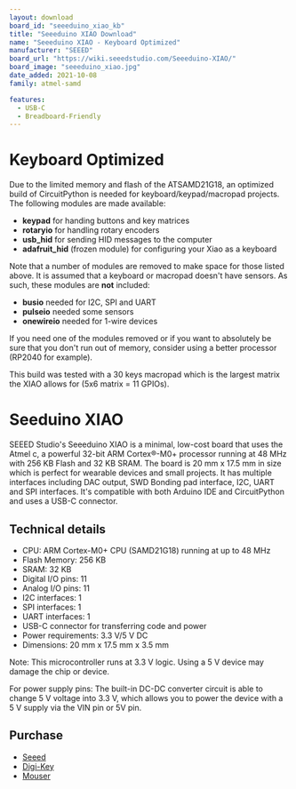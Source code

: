 ```yaml
---
layout: download
board_id: "seeeduino_xiao_kb"
title: "Seeeduino XIAO Download"
name: "Seeeduino XIAO - Keyboard Optimized"
manufacturer: "SEEED"
board_url: "https://wiki.seeedstudio.com/Seeeduino-XIAO/"
board_image: "seeeduino_xiao.jpg"
date_added: 2021-10-08
family: atmel-samd

features:
  - USB-C
  - Breadboard-Friendly
---
```


# Keyboard Optimized

Due to the limited memory and flash of the ATSAMD21G18, an optimized build of CircuitPython is needed for keyboard/keypad/macropad projects.  The following modules are made available:

* **keypad** for handing buttons and key matrices
* **rotaryio** for handling rotary encoders
* **usb_hid** for sending HID messages to the computer
* **adafruit_hid** (frozen module) for configuring your Xiao as a keyboard

Note that a number of modules are removed to make space for those listed above. It is assumed that a keyboard or macropad doesn't have sensors. As such, these modules are **not** included:

* **busio** needed for I2C, SPI and UART
* **pulseio** needed some sensors
* **onewireio** needed for 1-wire devices

If you need one of the modules removed or if you want to absolutely be sure that you don't run out of memory, consider using a better processor (RP2040 for example).

This build was tested with a 30 keys macropad which is the largest matrix the XIAO allows for (5x6 matrix = 11 GPIOs).

# Seeduino XIAO

SEEED Studio's Seeeduino XIAO is a minimal, low-cost board that uses the Atmel c, a powerful 32-bit ARM Cortex®-M0+ processor running at 48 MHz with 256 KB Flash and 32 KB SRAM. The board is 20 mm x 17.5 mm in size which is perfect for wearable devices and small projects. It has multiple interfaces including DAC output, SWD Bonding pad interface, I2C, UART and SPI interfaces. It's compatible with both Arduino IDE and CircuitPython and uses a USB-C connector.

## Technical details

* CPU: ARM Cortex-M0+ CPU (SAMD21G18) running at up to 48 MHz
* Flash Memory: 256 KB
* SRAM: 32 KB
* Digital I/O pins: 11
* Analog I/O pins: 11
* I2C interfaces: 1
* SPI interfaces: 1
* UART interfaces: 1
* USB-C connector for transferring code and power
* Power requirements: 3.3 V/5 V DC
* Dimensions: 20 mm x 17.5 mm x 3.5 mm

Note: This microcontroller runs at 3.3 V logic. Using a 5 V device may damage the chip or device.

For power supply pins: The built-in DC-DC converter circuit is able to change 5 V voltage into 3.3 V, which allows you to power the device with a 5 V supply via the VIN pin or 5V pin.

## Purchase

* [Seeed](https://www.seeedstudio.com/Seeeduino-XIAO-Arduino-Microcontroller-SAMD21-Cortex-M0+-p-4426.html)
* [Digi-Key](https://www.digikey.com/en/product-highlight/s/seeed/seeeduino-xiao-arduino-microcontroller-samd21-cortex-m0)
* [Mouser](https://www.mouser.com/ProductDetail/Seeed-Studio/102010328?qs=GBLSl2AkirtQWO8CTzEK9g%3D%3D)
